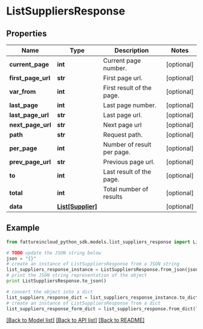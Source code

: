 # ListSuppliersResponse


## Properties
Name | Type | Description | Notes
------------ | ------------- | ------------- | -------------
**current_page** | **int** | Current page number. | [optional] 
**first_page_url** | **str** | First page url. | [optional] 
**var_from** | **int** | First result of the page. | [optional] 
**last_page** | **int** | Last page number. | [optional] 
**last_page_url** | **str** | Last page url. | [optional] 
**next_page_url** | **str** | Next page url | [optional] 
**path** | **str** | Request path. | [optional] 
**per_page** | **int** | Number of result per page. | [optional] 
**prev_page_url** | **str** | Previous page url. | [optional] 
**to** | **int** | Last result of the page. | [optional] 
**total** | **int** | Total number of results | [optional] 
**data** | [**List[Supplier]**](Supplier.md) |  | [optional] 

## Example

```python
from fattureincloud_python_sdk.models.list_suppliers_response import ListSuppliersResponse

# TODO update the JSON string below
json = "{}"
# create an instance of ListSuppliersResponse from a JSON string
list_suppliers_response_instance = ListSuppliersResponse.from_json(json)
# print the JSON string representation of the object
print ListSuppliersResponse.to_json()

# convert the object into a dict
list_suppliers_response_dict = list_suppliers_response_instance.to_dict()
# create an instance of ListSuppliersResponse from a dict
list_suppliers_response_form_dict = list_suppliers_response.from_dict(list_suppliers_response_dict)
```
[[Back to Model list]](../README.md#documentation-for-models) [[Back to API list]](../README.md#documentation-for-api-endpoints) [[Back to README]](../README.md)



